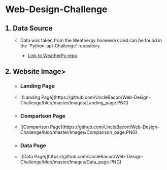 <h1>Web-Design-Challenge</h1>
<ol>
    <h2><li>Data Source</li></h2>
    <ul>
        <li>Data was taken from the Weatherpy homework and can be found in the 'Python-api-Challenge' repository.</li>
            <ul>
                <li><a href = "https://github.com/UncleBacon/python-api-challenge/tree/master/WeatherPy">Link to WeatherPy repo</a></li>
            </ul>
    </ul>
    <h2><li>Website Image></li></h2>
    <ul>
        <h3><li>Landing Page</li></h3>
        <li>![Landing Page](https://github.com/UncleBacon/Web-Design-Challenge/blob/master/Images/Landing_page.PNG)</li>
        <h3><li>Comparison Page</li></h3>
        <li>![Comparison Page](https://github.com/UncleBacon/Web-Design-Challenge/blob/master/Images/Comparison_page.PNG)</li>
        <h3><li>Data Page</li></h3>
        <li>![Data Page](https://github.com/UncleBacon/Web-Design-Challenge/blob/master/Images/Data_page.PNG)</li>
    </ul>
</ol>
    
       

